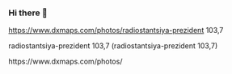 ### Hi there 👋


https://www.dxmaps.com/photos/radiostantsiya-prezident 103,7

radiostantsiya-prezident 103,7 (radiostantsiya-prezident 103,7)

<!--
**mapsler/mapsler** is a ✨ _special_ ✨ repository because its `README.md` (this file) appears on your GitHub profile.

Here are some ideas to get you started:

- 🔭 mapsler I’m currently working on ...
- 🌱 mapsler I’m currently learning ...
- 👯 mapsler I’m looking to collaborate on ...
- 🤔 mapsler I’m looking for help with ...
- 💬 mapsler Ask me about ...
- 📫 mapsler How to reach me: ...
- 😄 mapsler Pronouns: ...
- ⚡ mapsler Fun fact: ...radiostantsiya-prezident 103,7 RADAR zone id



mapsler -->https://www.dxmaps.com/photos/
